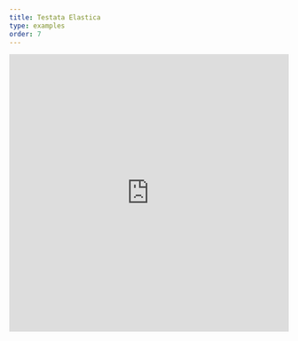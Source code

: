 ```yaml
---
title: Testata Elastica
type: examples
order: 7
---
```


<iframe width="100%" height="500" src="http://jsfiddle.net/yyx990803/2eg8kbyk/embedded/result,html,js,css" allowfullscreen="allowfullscreen" frameborder="0"></iframe>
